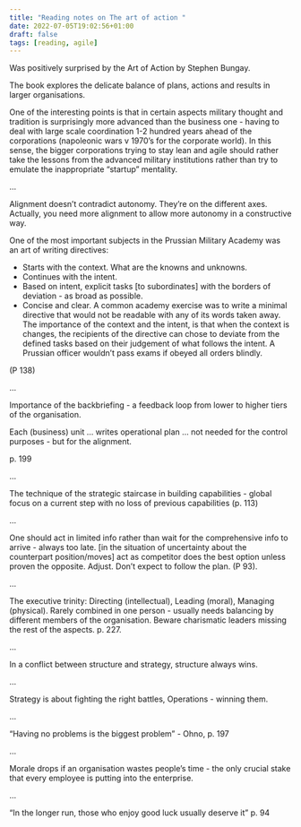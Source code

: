 ```yaml
---
title: "Reading notes on The art of action "
date: 2022-07-05T19:02:56+01:00
draft: false
tags: [reading, agile]
---
```


Was positively surprised by the Art of Action by Stephen Bungay. 

The book explores the delicate balance of plans, actions and results in larger organisations. 

One of the interesting points is that in certain aspects military thought and tradition is surprisingly more advanced than the business one - having to deal with large scale coordination 1-2 hundred years ahead of the corporations (napoleonic wars v 1970’s for the corporate world). In this sense, the bigger corporations trying to stay lean and agile should rather take the lessons from the advanced military institutions rather than try to emulate the inappropriate “startup” mentality. 

…

Alignment doesn’t contradict autonomy. They’re on the different axes. Actually, you need more alignment to allow more autonomy in a constructive way. 

One of the most important subjects in the Prussian Military Academy was an art of writing directives: 
- Starts with the context. What are the knowns and unknowns. 
- Continues with the intent. 
- Based on intent, explicit tasks [to subordinates] with the borders of deviation - as broad as possible. 
- Concise and clear. A common academy exercise was to write a minimal directive that would not be readable with any of its words taken away. 
The importance of the context and the intent, is that when the context is changes, the recipients of the directive can chose to deviate from the defined tasks based on their judgement of what follows the intent. A Prussian officer wouldn’t pass exams if obeyed all orders blindly. 

(P 138)

…

Importance of the backbriefing - a feedback loop from lower to higher tiers of the organisation. 

Each (business) unit … writes operational plan … not needed for the control purposes - but for the alignment. 

p. 199 

…

The technique of the strategic staircase in building capabilities - global focus on a current step with no loss of previous capabilities (p. 113)


…

One should act in limited info rather than wait for the comprehensive info to arrive - always too late. [in the situation of uncertainty about the counterpart position/moves] act as competitor does the best option unless proven the opposite. Adjust. Don’t expect to follow the plan. (P 93).

…

The executive trinity: Directing (intellectual), Leading (moral), Managing (physical). Rarely combined in one person - usually needs balancing by different members of the organisation. Beware charismatic leaders missing the rest of the aspects. p. 227. 

…

In a conflict between structure and strategy, structure always wins.


…

Strategy is about fighting the right battles, Operations - winning them. 

…

“Having no problems is the biggest problem” - Ohno, p. 197 


… 

Morale drops if an organisation wastes people’s time - the only crucial stake that every employee is putting into the enterprise.

…

“In the longer run, those who enjoy good luck usually deserve it” p. 94
